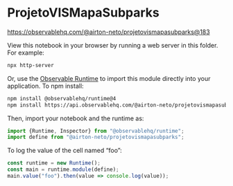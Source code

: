 # ProjetoVISMapaSubparks

https://observablehq.com/@airton-neto/projetovismapasubparks@183

View this notebook in your browser by running a web server in this folder. For
example:

~~~sh
npx http-server
~~~

Or, use the [Observable Runtime](https://github.com/observablehq/runtime) to
import this module directly into your application. To npm install:

~~~sh
npm install @observablehq/runtime@4
npm install https://api.observablehq.com/@airton-neto/projetovismapasubparks@183.tgz?v=3
~~~

Then, import your notebook and the runtime as:

~~~js
import {Runtime, Inspector} from "@observablehq/runtime";
import define from "@airton-neto/projetovismapasubparks";
~~~

To log the value of the cell named “foo”:

~~~js
const runtime = new Runtime();
const main = runtime.module(define);
main.value("foo").then(value => console.log(value));
~~~
